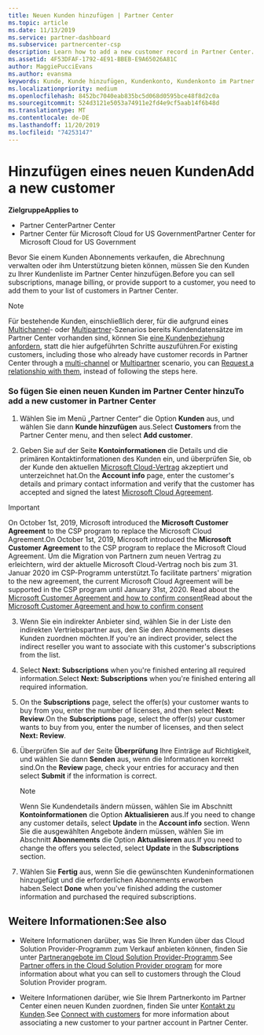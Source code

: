 ```yaml
---
title: Neuen Kunden hinzufügen | Partner Center
ms.topic: article
ms.date: 11/13/2019
ms.service: partner-dashboard
ms.subservice: partnercenter-csp
description: Learn how to add a new customer record in Partner Center. Then, you can sell the customer subscriptions, manage billing, or provide customer support.
ms.assetid: 4F53DFAF-1792-4E91-BBEB-E9A65026A81C
author: MaggiePucciEvans
ms.author: evansma
keywords: Kunde, Kunde hinzufügen, Kundenkonto, Kundenkonto im Partner Center, Kunden, Kunden hinzufügen, Kundenkonto erstellen
ms.localizationpriority: medium
ms.openlocfilehash: 8452bc7040eab835bc5d068d0595bce48f8d2c0a
ms.sourcegitcommit: 524d3121e5053a74911e2fd4e9cf5aab14f6b48d
ms.translationtype: MT
ms.contentlocale: de-DE
ms.lasthandoff: 11/20/2019
ms.locfileid: "74253147"
---
```

# <a name="add-a-new-customer"></a><span data-ttu-id="c3562-105">Hinzufügen eines neuen Kunden</span><span class="sxs-lookup"><span data-stu-id="c3562-105">Add a new customer</span></span>

<span data-ttu-id="c3562-106">**Zielgruppe**</span><span class="sxs-lookup"><span data-stu-id="c3562-106">**Applies to**</span></span>

-  <span data-ttu-id="c3562-107">Partner Center</span><span class="sxs-lookup"><span data-stu-id="c3562-107">Partner Center</span></span>
-  <span data-ttu-id="c3562-108">Partner Center für Microsoft Cloud for US Government</span><span class="sxs-lookup"><span data-stu-id="c3562-108">Partner Center for Microsoft Cloud for US Government</span></span>

<span data-ttu-id="c3562-109">Bevor Sie einem Kunden Abonnements verkaufen, die Abrechnung verwalten oder ihm Unterstützung bieten können, müssen Sie den Kunden zu Ihrer Kundenliste im Partner Center hinzufügen.</span><span class="sxs-lookup"><span data-stu-id="c3562-109">Before you can sell subscriptions, manage billing, or provide support to a customer, you need to add them to your list of customers in Partner  Center.</span></span>

>[!NOTE]
><span data-ttu-id="c3562-110">Für bestehende Kunden, einschließlich derer, für die aufgrund eines [Multichannel](multichannel.md)- oder [Multipartner](multipartner.md)-Szenarios bereits Kundendatensätze im Partner Center vorhanden sind, können Sie [eine Kundenbeziehung anfordern](request-a-relationship-with-a-customer.md), statt die hier aufgeführten Schritte auszuführen.</span><span class="sxs-lookup"><span data-stu-id="c3562-110">For existing customers, including those who already have customer records in Partner Center through a [multi-channel](multichannel.md) or [Multipartner](multipartner.md) scenario, you can [Request a relationship with them](request-a-relationship-with-a-customer.md), instead of following the steps here.</span></span>

### <a name="to-add-a-new-customer-in-partner-center"></a><span data-ttu-id="c3562-111">So fügen Sie einen neuen Kunden im Partner Center hinzu</span><span class="sxs-lookup"><span data-stu-id="c3562-111">To add a new customer in Partner Center</span></span>

1. <span data-ttu-id="c3562-112">Wählen Sie im Menü „Partner Center“ die Option **Kunden** aus, und wählen Sie dann **Kunde hinzufügen** aus.</span><span class="sxs-lookup"><span data-stu-id="c3562-112">Select **Customers** from the Partner Center menu, and then select **Add customer**.</span></span>

2. <span data-ttu-id="c3562-113">Geben Sie auf der Seite **Kontoinformationen** die Details und die primären Kontaktinformationen des Kunden ein, und überprüfen Sie, ob der Kunde den aktuellen [Microsoft Cloud-Vertrag](agreements.md) akzeptiert und unterzeichnet hat.</span><span class="sxs-lookup"><span data-stu-id="c3562-113">On the **Account info** page, enter the customer's details and primary contact information and verify that the customer has accepted and signed the latest [Microsoft Cloud Agreement](agreements.md).</span></span>

>[!IMPORTANT] 
> <span data-ttu-id="c3562-114">On October 1st, 2019, Microsoft introduced the **Microsoft Customer Agreement** to the CSP program to replace the Microsoft Cloud Agreement.</span><span class="sxs-lookup"><span data-stu-id="c3562-114">On October 1st, 2019, Microsoft introduced the **Microsoft Customer Agreement** to the CSP program to replace the Microsoft Cloud Agreement.</span></span> <span data-ttu-id="c3562-115">Um die Migration von Partnern zum neuen Vertrag zu erleichtern, wird der aktuelle Microsoft Cloud-Vertrag noch bis zum 31. Januar 2020 im CSP-Programm unterstützt.</span><span class="sxs-lookup"><span data-stu-id="c3562-115">To facilitate partners' migration to the new agreement, the current Microsoft Cloud Agreement will be supported in the CSP program until January 31st, 2020.</span></span> <span data-ttu-id="c3562-116">Read about the [Microsoft Customer Agreement and how to confirm consent](confirm-customer-consent.md)</span><span class="sxs-lookup"><span data-stu-id="c3562-116">Read about the [Microsoft Customer Agreement and how to confirm consent](confirm-customer-consent.md)</span></span>
  
3. <span data-ttu-id="c3562-117">Wenn Sie ein indirekter Anbieter sind, wählen Sie in der Liste den indirekten Vertriebspartner aus, den Sie den Abonnements dieses Kunden zuordnen möchten.</span><span class="sxs-lookup"><span data-stu-id="c3562-117">If you're an indirect provider, select the indirect reseller you want to associate with this customer's subscriptions from the list.</span></span>

4. <span data-ttu-id="c3562-118">Select **Next: Subscriptions** when you're finished entering all required information.</span><span class="sxs-lookup"><span data-stu-id="c3562-118">Select **Next: Subscriptions** when you're finished entering all required information.</span></span>

5. <span data-ttu-id="c3562-119">On the **Subscriptions** page, select the offer(s) your customer wants to buy from you, enter the number of licenses, and then select **Next: Review**.</span><span class="sxs-lookup"><span data-stu-id="c3562-119">On the **Subscriptions** page, select the offer(s) your customer wants to buy from you, enter the number of licenses, and then select **Next: Review**.</span></span>

6. <span data-ttu-id="c3562-120">Überprüfen Sie auf der Seite **Überprüfung** Ihre Einträge auf Richtigkeit, und wählen Sie dann **Senden** aus, wenn die Informationen korrekt sind.</span><span class="sxs-lookup"><span data-stu-id="c3562-120">On the **Review** page, check your entries for accuracy and then select **Submit** if the information is correct.</span></span>

    >[!NOTE]
    ><span data-ttu-id="c3562-121">Wenn Sie Kundendetails ändern müssen, wählen Sie im Abschnitt **Kontoinformationen** die Option **Aktualisieren** aus.</span><span class="sxs-lookup"><span data-stu-id="c3562-121">If you need to change any customer details, select **Update** in the **Account info** section.</span></span> <span data-ttu-id="c3562-122">Wenn Sie die ausgewählten Angebote ändern müssen, wählen Sie im Abschnitt **Abonnements** die Option **Aktualisieren** aus.</span><span class="sxs-lookup"><span data-stu-id="c3562-122">If you need to change the offers you selected, select **Update** in the **Subscriptions** section.</span></span>

7. <span data-ttu-id="c3562-123">Wählen Sie **Fertig** aus, wenn Sie die gewünschten Kundeninformationen hinzugefügt und die erforderlichen Abonnements erworben haben.</span><span class="sxs-lookup"><span data-stu-id="c3562-123">Select **Done** when you've finished adding the customer information and purchased the required subscriptions.</span></span>

## <a name="see-also"></a><span data-ttu-id="c3562-124">Weitere Informationen:</span><span class="sxs-lookup"><span data-stu-id="c3562-124">See also</span></span>

- <span data-ttu-id="c3562-125">Weitere Informationen darüber, was Sie Ihren Kunden über das Cloud Solution Provider-Programm zum Verkauf anbieten können, finden Sie unter [Partnerangebote im Cloud Solution Provider-Programm](csp-offers.md).</span><span class="sxs-lookup"><span data-stu-id="c3562-125">See [Partner offers in the Cloud Solution Provider program](csp-offers.md) for more information about what you can sell to customers through the Cloud Solution Provider program.</span></span>

- <span data-ttu-id="c3562-126">Weitere Informationen darüber, wie Sie Ihrem Partnerkonto im Partner Center einen neuen Kunden zuordnen, finden Sie unter [Kontakt zu Kunden](customer-accounts.md).</span><span class="sxs-lookup"><span data-stu-id="c3562-126">See [Connect with customers](customer-accounts.md) for more information about associating a new customer to your partner account in Partner Center.</span></span>